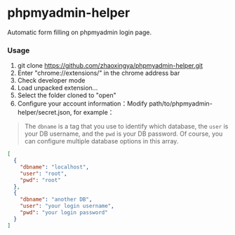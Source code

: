 # phpmyadmin-helper
Automatic form filling on phpmyadmin login page.

### Usage
1. git clone https://github.com/zhaoxingya/phpmyadmin-helper.git
2. Enter "chrome://extensions/" in the chrome address bar
3. Check developer mode
4. Load unpacked extension…
5. Select the folder cloned to "open"
6. Configure your account information：Modify path/to/phpmyadmin-helper/secret.json, for example：

> The `dbname` is a tag that you use to identify which database, the `user` is your DB username, and the `pwd` is your DB password. Of course, you can configure multiple database options in this array.

```json
[
  {
    "dbname": "localhost",
    "user": "root",
    "pwd": "root"
  },
  {
    "dbname": "another DB",
    "user": "your login username",
    "pwd": "your login password"
  }
]
```
